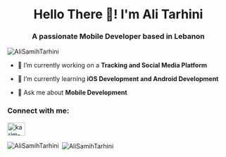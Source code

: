 <h1 align="center">Hello There 👋! I'm Ali Tarhini</h1>
<h3 align="center">A passionate Mobile Developer based in Lebanon</h3>

<p align="left"> <img src="https://komarev.com/ghpvc/?username=AliSamihTarhini&label=Profile%20views&color=0e75b6&style=flat" alt="AliSamihTarhini" /> </p>

- 🔭 I’m currently working on a **Tracking and Social Media Platform**

- 🌱 I’m currently learning **iOS Development and Android Development**

- 💬 Ask me about **Mobile Development**

<h3 align="left">Connect with me:</h3>
<p align="left">
<a href="https://www.linkedin.com/in/karim-sakr-871948207/" target="blank"><img align="center" src="https://raw.githubusercontent.com/rahuldkjain/github-profile-readme-generator/master/src/images/icons/Social/linked-in-alt.svg" alt="karim-sakr-871948207" height="30" width="40" /></a>
</p>

<p><img align="left" src="https://github-readme-stats.vercel.app/api/top-langs?username=AliSamihTarhini&show_icons=true&locale=en&layout=compact" alt="AliSamihTarhini" /></p>

<p>&nbsp;<img align="center" src="https://github-readme-stats.vercel.app/api?username=AliSamihTarhini&show_icons=true&locale=en" alt="AliSamihTarhini" /></p>

<!---
AliSamihTarhini/AliSamihTarhini is a ✨ special ✨ repository because its `README.md` (this file) appears on your GitHub profile.
You can click the Preview link to take a look at your changes.
--->
